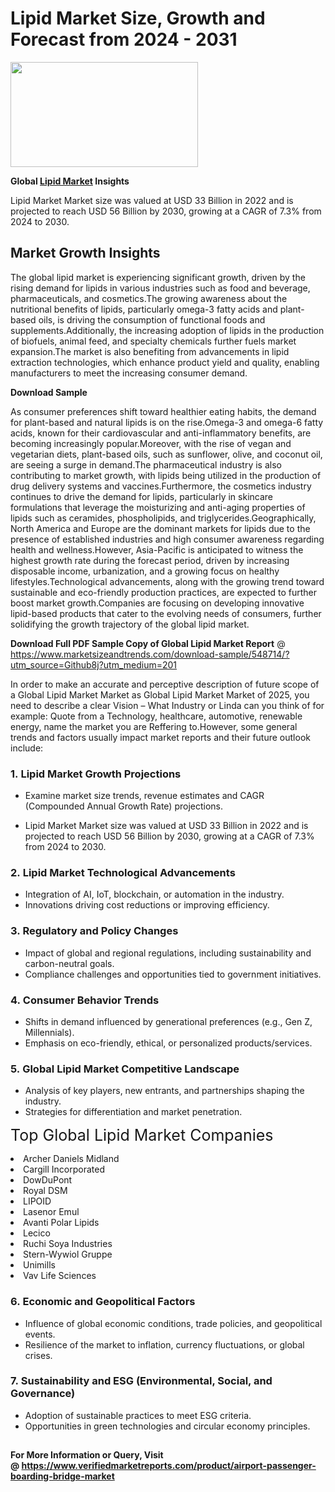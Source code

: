 <H1>Lipid Market Size, Growth and Forecast from 2024 - 2031</H1><img class="aligncenter size-medium wp-image-584254" src="https://thirdeyenews.in/wp-content/uploads/2024/09/Global-Market-Research-300x168.jpeg" alt="" width="300" height="168" /><p><strong>Global&nbsp;<a href="https://www.marketsizeandtrends.com/download-sample/548714/?utm_source=Github8j?utm_medium=201">Lipid Market</a> Insights</strong></p><p>Lipid Market Market size was valued at USD 33 Billion in 2022 and is projected to reach USD 56 Billion by 2030, growing at a CAGR of 7.3% from 2024 to 2030.</p><p><h2>Market Growth Insights</h2> <p>The global lipid market is experiencing significant growth, driven by the rising demand for lipids in various industries such as food and beverage, pharmaceuticals, and cosmetics.The growing awareness about the nutritional benefits of lipids, particularly omega-3 fatty acids and plant-based oils, is driving the consumption of functional foods and supplements.Additionally, the increasing adoption of lipids in the production of biofuels, animal feed, and specialty chemicals further fuels market expansion.The market is also benefiting from advancements in lipid extraction technologies, which enhance product yield and quality, enabling manufacturers to meet the increasing consumer demand.</p> <p><strong>Download Sample</strong></p> <p>As consumer preferences shift toward healthier eating habits, the demand for plant-based and natural lipids is on the rise.Omega-3 and omega-6 fatty acids, known for their cardiovascular and anti-inflammatory benefits, are becoming increasingly popular.Moreover, with the rise of vegan and vegetarian diets, plant-based oils, such as sunflower, olive, and coconut oil, are seeing a surge in demand.The pharmaceutical industry is also contributing to market growth, with lipids being utilized in the production of drug delivery systems and vaccines.Furthermore, the cosmetics industry continues to drive the demand for lipids, particularly in skincare formulations that leverage the moisturizing and anti-aging properties of lipids such as ceramides, phospholipids, and triglycerides.Geographically, North America and Europe are the dominant markets for lipids due to the presence of established industries and high consumer awareness regarding health and wellness.However, Asia-Pacific is anticipated to witness the highest growth rate during the forecast period, driven by increasing disposable income, urbanization, and a growing focus on healthy lifestyles.Technological advancements, along with the growing trend toward sustainable and eco-friendly production practices, are expected to further boost market growth.Companies are focusing on developing innovative lipid-based products that cater to the evolving needs of consumers, further solidifying the growth trajectory of the global lipid market.</p> <p><span class=""><strong>Download Full PDF Sample Copy of Global Lipid Market Report</strong> @ <a href="https://www.marketsizeandtrends.com/download-sample/548714/?utm_source=Github8j?utm_medium=201" target="_blank">https://www.marketsizeandtrends.com/download-sample/548714/?utm_source=Github8j?utm_medium=201</a></span></p><p>In order to make an accurate and perceptive description of future scope of a Global&nbsp;Lipid Market Market as Global&nbsp;Lipid Market Market of 2025, you need to describe a clear Vision &ndash; What Industry or Linda can you think of for example: Quote from a Technology, healthcare, automotive, renewable energy, name the market you are Reffering to.However, some general trends and factors usually impact market reports and their future outlook include:</p><h3>1.&nbsp;<strong>Lipid Market Growth Projections</strong></h3><ul><li>Examine market size trends, revenue estimates and CAGR (Compounded Annual Growth Rate) projections.</li><li><p>Lipid Market Market size was valued at USD 33 Billion in 2022 and is projected to reach USD 56 Billion by 2030, growing at a CAGR of 7.3% from 2024 to 2030.</p></li></ul><h3>2.&nbsp;<strong>Lipid Market Technological Advancements</strong></h3><ul><li>Integration of AI, IoT, blockchain, or automation in the industry.</li><li>Innovations driving cost reductions or improving efficiency.</li></ul><h3>3.&nbsp;<strong>Regulatory and Policy Changes</strong></h3><ul><li>Impact of global and regional regulations, including sustainability and carbon-neutral goals.</li><li>Compliance challenges and opportunities tied to government initiatives.</li></ul><h3>4.&nbsp;<strong>Consumer Behavior Trends</strong></h3><ul><li>Shifts in demand influenced by generational preferences (e.g., Gen Z, Millennials).</li><li>Emphasis on eco-friendly, ethical, or personalized products/services.</li></ul><h3>5.&nbsp;<strong>Global Lipid Market Competitive Landscape</strong></h3><ul><li>Analysis of key players, new entrants, and partnerships shaping the industry.</li><li>Strategies for differentiation and market penetration.</li></ul><p data-pm-slice="1 1 []"><span style="color: inherit; font-family: inherit; font-size: 25px;">Top Global Lipid Market Companies</span></p><div class="" data-test-id=""><p><li>Archer Daniels Midland</li><li> Cargill Incorporated</li><li> DowDuPont</li><li> Royal DSM</li><li> LIPOID</li><li> Lasenor Emul</li><li> Avanti Polar Lipids</li><li> Lecico</li><li> Ruchi Soya Industries</li><li> Stern-Wywiol Gruppe</li><li> Unimills</li><li> Vav Life Sciences</li></p></div><h3>6.&nbsp;<strong>Economic and Geopolitical Factors</strong></h3><ul><li>Influence of global economic conditions, trade policies, and geopolitical events.</li><li>Resilience of the market to inflation, currency fluctuations, or global crises.</li></ul><h3>7.&nbsp;<strong>Sustainability and ESG (Environmental, Social, and Governance)</strong></h3><ul><li>Adoption of sustainable practices to meet ESG criteria.</li><li>Opportunities in green technologies and circular economy principles.</li></ul><h2><strong style="font-size: 14px;">For More Information or Query, Visit @&nbsp;</strong><a style="background-color: #ffffff; font-size: 14px;" href="https://www.marketsizeandtrends.com/report/lipid-market/" target="_blank">https://www.verifiedmarketreports.com/product/airport-passenger-boarding-bridge-market</a></h2>